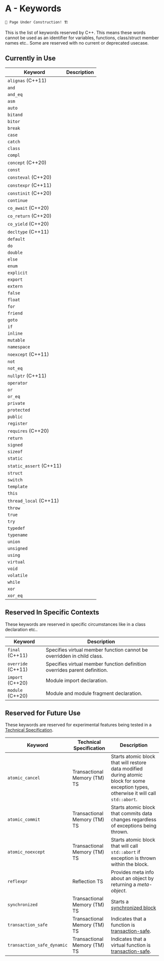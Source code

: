 # A - Keywords

```admonish warning
🚧 Page Under Construction! 🏗️
```

This is the list of keywords reserved by C++. This means these words cannot be used as an
identifier for variables, functions, class/struct member names etc.. Some are reserved
with no current or deprecated usecase.

## Currently in Use

| Keyword                 | Description |
|-------------------------|:-----------:|
| `alignas` (C++11)       |             |
| `and`                   |             |
| `and_eq`                |             |
| `asm`                   |             |
| `auto`                  |             |
| `bitand`                |             |
| `bitor`                 |             |
| `break`                 |             |
| `case`                  |             |
| `catch`                 |             |
| `class`                 |             |
| `compl`                 |             |
| `concept` (C++20)       |             |
| `const`                 |             |
| `consteval` (C++20)     |             |
| `constexpr` (C++11)     |             |
| `constinit` (C++20)     |             |
| `continue`              |             |
| `co_await` (C++20)      |             |
| `co_return` (C++20)     |             |
| `co_yield` (C++20)      |             |
| `decltype` (C++11)      |             |
| `default`               |             |
| `do`                    |             |
| `double`                |             |
| `else`                  |             |
| `enum`                  |             |
| `explicit`              |             |
| `export`                |             |
| `extern`                |             |
| `false`                 |             |
| `float`                 |             |
| `for`                   |             |
| `friend`                |             |
| `goto`                  |             |
| `if`                    |             |
| `inline`                |             |
| `mutable`               |             |
| `namespace`             |             |
| `noexcept` (C++11)      |             |
| `not`                   |             |
| `not_eq`                |             |
| `nullptr` (C++11)       |             |
| `operator`              |             |
| `or`                    |             |
| `or_eq`                 |             |
| `private`               |             |
| `protected`             |             |
| `public`                |             |
| `register`              |             |
| `requires` (C++20)      |             |
| `return`                |             |
| `signed`                |             |
| `sizeof`                |             |
| `static`                |             |
| `static_assert` (C++11) |             |
| `struct`                |             |
| `switch`                |             |
| `template`              |             |
| `this`                  |             |
| `thread_local` (C++11)  |             |
| `throw`                 |             |
| `true`                  |             |
| `try`                   |             |
| `typedef`               |             |
| `typename`              |             |
| `union`                 |             |
| `unsigned`              |             |
| `using`                 |             |
| `virtual`               |             |
| `void`                  |             |
| `volatile`              |             |
| `while`                 |             |
| `xor`                   |             |
| `xor_eq`                |             |

## Reserved In Specific Contexts

These keywords are reserved in specific circumstances like in a class declaration etc..

| Keyword            | Description                                                               |
|--------------------|---------------------------------------------------------------------------|
| `final` (C++11)    | Specifies virtual member function cannot be overridden in child class.    |
| `override` (C++11) | Specifies virtual member function definition overrides parent definition. |
| `import` (C++20)   | Module import declaration.                                                |
| `module` (C++20)   | Module and module fragment declaration.                                   |

## Reserved for Future Use

These keywords are reserved for experimental features being tested in a
[Technical Specification](https://en.cppreference.com/w/cpp/experimental).

| Keyword                    | Technical Specification      | Description                                                                                                                                          |
|----------------------------|------------------------------|------------------------------------------------------------------------------------------------------------------------------------------------------|
| `atomic_cancel`            | Transactional Memory (TM) TS | Starts atomic block that will restore data modified during atomic block for some exception types, otherwise it will call `std::abort`.               |
| `atomic_commit`            | Transactional Memory (TM) TS | Starts atomic block that commits data changes regardless of exceptions being thrown.                                                                 |
| `atomic_noexcept`          | Transactional Memory (TM) TS | Starts atomic block that will call `std::abort` if exception is thrown within the block.                                                             |
| `reflexpr`                 | Reflection TS                | Provides meta info about an object by returning a _meta-object_.                                                                                     |
| `synchronized`             | Transactional Memory (TM) TS | Starts a [synchronized block](https://en.cppreference.com/w/cpp/language/transactional_memory#Synchronized_blocks)                                   |
| `transaction_safe`         | Transactional Memory (TM) TS | Indicates that a function is [transaction-safe](https://en.cppreference.com/w/cpp/language/transactional_memory#Transaction-safe_functions).         |
| `transaction_safe_dynamic` | Transactional Memory (TM) TS | Indicates that a virtual function is [transaction-safe](https://en.cppreference.com/w/cpp/language/transactional_memory#Transaction-safe_functions). |

